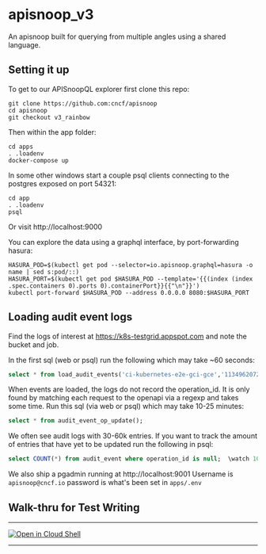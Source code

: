 # apisnoop_v3

An apisnoop built for querying from multiple angles using a shared language.

## Setting it up

To get to our APISnoopQL explorer first clone this repo:

```shell
git clone https://github.com:cncf/apisnoop
cd apisnoop
git checkout v3_rainbow
```

Then within the app folder:

```shell
cd apps
. .loadenv
docker-compose up
```

In some other windows start a couple psql clients connecting to the postgres exposed on port 54321:

```shell
cd app
. .loadenv
psql
```


Or visit http://localhost:9000

You can explore the data using a graphql interface, by port-forwarding hasura:
```shell
HASURA_POD=$(kubectl get pod --selector=io.apisnoop.graphql=hasura -o name | sed s:pod/::)
HASURA_PORT=$(kubectl get pod $HASURA_POD --template='{{(index (index .spec.containers 0).ports 0).containerPort}}{{"\n"}}')
kubectl port-forward $HASURA_POD --address 0.0.0.0 8080:$HASURA_PORT
```

## Loading audit event logs

Find the logs of interest at https://k8s-testgrid.appspot.com and note the bucket and job.

In the first sql (web or psql) run the following which may take ~60 seconds:

```sql
select * from load_audit_events('ci-kubernetes-e2e-gci-gce','1134962072287711234');
```

When events are loaded, the logs do not record the operation_id.
It is only found by matching each request to the openapi via a regexp and takes some time.
Run this sql (via web or psql) which may take 10-25 minutes:

```sql
select * from audit_event_op_update();
```

We often see audit logs with 30-60k entries. If you want to track the amount of entries that have yet to be updated run the following in psql:

```sql
select COUNT(*) from audit_event where operation_id is null;  \watch 10
```

We also ship a pgadmin running at http://localhost:9001
Username is `apisnoop@cncf.io` password is what's been set in `apps/.env`

## Walk-thru for Test Writing

---

[![Open in Cloud Shell](https://gstatic.com/cloudssh/images/open-btn.png)](https://console.cloud.google.com/cloudshell/open?git_repo=https://github.com/cncf/apisnoop&tutorial=org/google-cloudshell/README.md)

---
